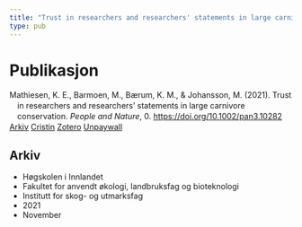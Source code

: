 ```yaml
---
title: "Trust in researchers and researchers' statements in large carnivore conservation"
type: pub
---
```

<h1>Publikasjon</h1>
<article id="csl-bib-container-T6DQR3IK" class="csl-bib-container">
  <div class="csl-bib-body" style="line-height: 1.35; padding-left: 1em; text-indent:-1em;">
  <div class="csl-entry">Mathiesen, K. E., Barmoen, M., B&#xE6;rum, K. M., &amp; Johansson, M. (2021). Trust in researchers and researchers&#x2019; statements in large carnivore conservation. <i>People and Nature</i>, 0. <a href="https://doi.org/10.1002/pan3.10282">https://doi.org/10.1002/pan3.10282</a></div>
</div>
  <div class="csl-bib-buttons">
    <a href="#taxonomy-article-T6DQR3IK" class="csl-bib-button">Arkiv</a>
    <a href="https://app.cristin.no/results/show.jsf?id=1959176" alt="Cristin URL" class="csl-bib-button">Cristin</a>
    <a href="http://zotero.org/groups/5022929/items/T6DQR3IK" alt="Zotero URL" class="csl-bib-button">Zotero</a>
    <a href="https://onlinelibrary.wiley.com/doi/pdfdirect/10.1002/pan3.10282" class="csl-bib-button">Unpaywall</a>
  </div>
  <div id="csl-bib-meta-container-T6DQR3IK"></div>
</article>
<div id="csl-bib-meta-T6DQR3IK" class="csl-bib-meta">
  <article id="taxonomy-article-T6DQR3IK" class="taxonomy-article">
    <h1>Arkiv</h1>
    <ul>
      <li>Høgskolen i Innlandet</li>
      <li>Fakultet for anvendt økologi, landbruksfag og bioteknologi</li>
      <li>Institutt for skog- og utmarksfag</li>
      <li>2021</li>
      <li>November</li>
    </ul>
  </article>
</div>
